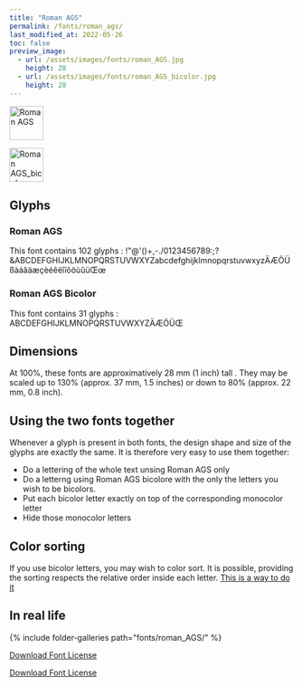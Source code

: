 ```yaml
---
title: "Roman AGS"
permalink: /fonts/roman_ags/
last_modified_at: 2022-05-26
toc: false
preview_image:
  - url: /assets/images/fonts/roman_AGS.jpg
    height: 28
  - url: /assets/images/fonts/roman_AGS_bicolor.jpg
    height: 28
---
```


<img 
     src="/assets/images/fonts/roman_AGS.jpg"
     alt="Roman AGS" height="60">
     
<img 
     src="/assets/images/fonts/roman_AGS_bicolor.jpg"
     alt="Roman AGS_bicolor" height="60">


## Glyphs
### Roman AGS 
This font contains 102 glyphs :	
!"@'()+,-./0123456789:;?&ABCDEFGHIJKLMNOPQRSTUVWXYZabcdefghijklmnopqrstuvwxyzÄÆÖÜßàáâäæçèéêëîïôöùûüŒœ

### Roman AGS Bicolor
This font contains 31 glyphs :		
ABCDEFGHIJKLMNOPQRSTUVWXYZÄÆÖÜŒ

## Dimensions
At 100%, these fonts are approximatively  28 mm (1 inch) tall .
They may be scaled up to 130% (approx. 37 mm, 1.5 inches) or down to 80% (approx.  22 mm, 0.8 inch).

## Using the two fonts together

Whenever a glyph is present in both fonts, the design shape and size of the glyphs are exactly the same. It is therefore very easy to use them together:

- Do a lettering of the whole text unsing Roman AGS only
- Do a letterng using  Roman AGS bicolore with the only the letters you wish to be bicolors.
- Put each bicolor letter exactly on top of the corresponding monocolor letter  
- Hide those monocolor letters

## Color sorting
If you use bicolor  letters, you may wish to color sort. It is possible, providing the sorting respects the relative order inside each letter. [This is a way to do it](https://inkstitch.org/en/docs/lettering/#color-sorting)


## In real life
{% include folder-galleries path="fonts/roman_AGS/" %}

[Download Font License](https://github.com/inkstitch/inkstitch/tree/main/fonts/roman_ags_bicolor/LICENSE)

[Download Font License](https://github.com/inkstitch/inkstitch/tree/main/fonts/roman_ags/LICENSE)
